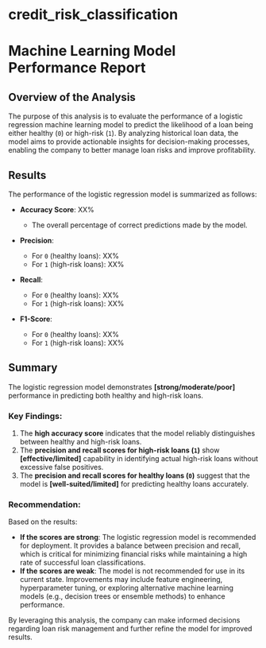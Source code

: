 # credit_risk_classification

# Machine Learning Model Performance Report

## Overview of the Analysis
The purpose of this analysis is to evaluate the performance of a logistic regression machine learning model to predict the likelihood of a loan being either healthy (`0`) or high-risk (`1`). By analyzing historical loan data, the model aims to provide actionable insights for decision-making processes, enabling the company to better manage loan risks and improve profitability.

## Results
The performance of the logistic regression model is summarized as follows:

- **Accuracy Score**: XX%
  - The overall percentage of correct predictions made by the model.

- **Precision**:
  - For `0` (healthy loans): XX%
  - For `1` (high-risk loans): XX%

- **Recall**:
  - For `0` (healthy loans): XX%
  - For `1` (high-risk loans): XX%

- **F1-Score**:
  - For `0` (healthy loans): XX%
  - For `1` (high-risk loans): XX%

## Summary
The logistic regression model demonstrates **[strong/moderate/poor]** performance in predicting both healthy and high-risk loans.

### Key Findings:
1. The **high accuracy score** indicates that the model reliably distinguishes between healthy and high-risk loans.
2. The **precision and recall scores for high-risk loans (`1`)** show **[effective/limited]** capability in identifying actual high-risk loans without excessive false positives.
3. The **precision and recall scores for healthy loans (`0`)** suggest that the model is **[well-suited/limited]** for predicting healthy loans accurately.

### Recommendation:
Based on the results:
- **If the scores are strong**: The logistic regression model is recommended for deployment. It provides a balance between precision and recall, which is critical for minimizing financial risks while maintaining a high rate of successful loan classifications.
- **If the scores are weak**: The model is not recommended for use in its current state. Improvements may include feature engineering, hyperparameter tuning, or exploring alternative machine learning models (e.g., decision trees or ensemble methods) to enhance performance.

By leveraging this analysis, the company can make informed decisions regarding loan risk management and further refine the model for improved results.

